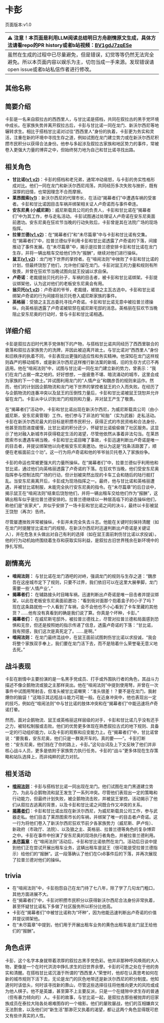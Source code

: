 # 卡彭
页面版本:v1.0
 

| :warning: 注意！本页面是利用LLM阅读总结明日方舟剧情原文生成，具体方法请看repo的PR history或者b站视频：[BV1gdJ7zqESe](https://www.bilibili.com/video/BV1gdJ7zqESe/)         |
|:----------------------------|
| 虽然在生成的过程中已尽量避免，但是错误，幻觉等等仍然无法完全避免。所以本页面内容以娱乐为主，切勿当成一手来源。发现错误请open issue或者b站私信作者进行修改。|



## 其他名称

## 简要介绍
卡彭是一名来自叙拉古的西西里人，与甘比诺是搭档，共同在叙拉古的黑手党环境中成长。在家族失势并离开叙拉古后，卡彭与甘比诺一同在龙门、新沃尔西尼等地辗转求生。相比于搭档甘比诺对过往“西西里人”身份的执着，卡彭更为务实和灵活，注重在新的环境中寻找生存之道，例如试图在龙门建立势力或在新沃尔西尼积攒市民积分以获得合法身份。他参与多起涉及叙拉古家族和地区势力的事件，常被卷入更强大力量的博弈之中，但始终努力地为自己和甘比诺寻找出路。
## 相关角色
-   **甘比诺([v1](extended_char_gan_bi_nuo.md),[v2](../char_v3/extended_char_gan_bi_nuo.md))**：卡彭的搭档和老兄弟，通常冲动易怒，与卡彭的务实性格形成对比。他们一同在龙门和新沃尔西尼闯荡，共同经历多次失败与挫折，既有深厚的旧情，也常因理念不合而摩擦。
-   **莱昂图索([v1](extended_char_lai_ang_tu_suo.md))**：新沃尔西尼的代理市长，在活动“揭幕者们”中遭遇车祸的受害者。卡彭和甘比诺因目击车祸并绑架相关证人卢奇诺而与事件牵连。
-   **安东尼奥 (小威尼斯)**：威尼斯载具公司的负责人，卡彭和甘比诺在“揭幕者们”中为其工作，参与走私活动。卡彭试图通过处理证人卢奇诺在安东尼奥面前邀功。安东尼奥在狂欢节当晚的行动失败后，卡彭曾是其在法院广场的现场指挥。
-   **拉普兰德([v1](char_140_whitew.md),[v2](../char_v3/char_140_whitew.md))**：在“揭幕者们”和“未尽篇章”中与卡彭和甘比诺有交集。在“揭幕者们”中，拉普兰德似乎利用卡彭和甘比诺透露了卢奇诺的下落，间接推动了事件发展。在“未尽篇章”中，揭示是拉普兰德安排卡彭和甘比诺在龙门生存，并将一辆出租车交给他们作为“报酬”，继续对他们进行操纵。
-   **鼠王([v1](extended_char_shu_wang.md),[v2](../char_v3/extended_char_shu_wang.md))**：龙门地下世界的掌控者。在“喧闹法则”中挫败了卡彭和甘比诺的计划，但最终饶恕了他们，允许他们留在龙门。卡彭对鼠王的力量和规则有所敬畏，并曾在狂欢节当晚试图向鼠王投诚以求自保。
-   **卢奇诺**：老裁缝翁贝托的孙子，车祸的目击者，被卡彭和甘比诺绑架。卡彭提议绑架他，认为这对他们的老板安东尼奥会有用。
-   **翁贝托([v1](extended_char_weng_bei_tuo.md),[v2](../char_v3/extended_char_weng_bei_tuo.md))**：卢奇诺的爷爷，老裁缝，被狼之主瓦古选中。卡彭和甘比诺绑架卢奇诺的行为间接将翁贝托卷入威尼斯家族的事件。
-   **英格丽**：受狼之主瓦古委托寻找卢奇诺。卡彭和甘比诺无意中被拉普兰德操纵，向英格丽透露了卢奇诺被软禁在威尼斯宅邸的消息。英格丽在狂欢节当晚阻止安东尼奥的行动时，曾与卡彭和甘比诺相遇。
## 详细介绍
卡彭是叙拉古旧时代黑手党体制下的产物，与搭档甘比诺共同经历了西西里联合的衰落和叙拉古家族势力的洗牌，并因此被迫离开故土。与甘比诺对“西西里人”身份和旧秩序的执着不同，卡彭表现出更强的适应性和务实精神。他深知在龙门这样规则森严的移动城市，或是新沃尔西尼这样推行新法案的新城，旧的生存方式已不再适用。他在“喧闹法则”中，试图与甘比诺一同在龙门建立新的势力，曾表示：“我们在龙门占据一席之地的。好好想想，一座疲惫不堪、暗流涌动的城市，这里会成为家族的下一个故土。”并试图利用龙门的“人情产业”和魏彦吾的规则来运作。然而，他们的计划因企鹅物流和龙门地下世界的掌控者鼠王的介入而失败。在经历了与企鹅物流的连番冲突以及鼠王的压倒性力量后，卡彭和甘比诺被鼠王饶恕并允许留在龙门。卡彭从中认识到龙门的规则和力量，并对鼠王产生了敬畏。

在“揭幕者们”活动中，卡彭和甘比诺出现在新沃尔西尼，为威尼斯载具公司（由小威尼斯，安东尼奥管理）工作。他们参与了非法的“轮胎”（实为武器）走私活动。卡彭在新沃尔西尼最大的目标是积攒市民积分，获得正式的市民资格和合法身份，他甚至抱怨进度缓慢，比甘比诺的积分还少，怀疑甘比诺偷偷做了社区服务。这显示了他对融入新城市并获得稳定生活的渴望，尽管他依然从事着非法勾当。在莱昂图索市长遭遇车祸当晚，卡彭和甘比诺目睹了事故，卡彭迅速判断出卢奇诺是唯一的目击者，并提议绑架他以向老板安东尼奥邀功。他认为这是“找条活路罢了，顺便在老板面前立个功”。这一行为将卢奇诺和他的爷爷翁贝托卷入了家族纷争。

卡彭的命运也常被更强大的力量所操纵。在“揭幕者们”中，拉普兰德似乎利用他和甘比诺，通过他们向英格丽透露了卢奇诺的下落。在狂欢节当晚，他们受安东尼奥指挥参与控制法院广场的行动，但计划被突然出现的卡车工会和随后的陆行舰打乱。当安东尼奥离开后，卡彭成为现场指挥之一。最终，他与甘比诺和英格丽遭遇，并被甘比诺制服，未能完全执行安东尼奥的指令。在“未尽篇章”的后日谈中，揭示鼠王在“喧闹法则”结束后饶恕他们，并将一辆出租车交给他们作为“报酬”，这辆出租车似乎是拉普兰德安排的。拉普兰德继续以一种居高临下的姿态操纵他们，称他们是“丧家犬”，并似乎安排了一场卡彭和甘比诺之间的决斗，最终以卡彭被鼠王饶恕（再次）告终。

尽管屡遭挫败并常被操纵，卡彭并未完全失去斗志。他能在关键时刻保持清醒（如在龙门时提醒甘比诺龙门的规矩，在新沃尔西尼时迅速判断出卢奇诺是关键证人），并在危急关头做出对自己有利的选择（如在鼠王面前刺伤甘比诺以求投诚）。他的行为动机始终围绕着生存和获取实际利益，是叙拉古旧世界残余在新环境中的挣扎写照。
## 剧情高光
*   **喧闹法则：** 与甘比诺在龙门酒吧的对峙，强调龙门的规则与生存之道：“魏彦吾在这座城市定下了规则，只要不过界，我们依旧可以在这里大展拳脚，龙门需要一些‘人情产业’。”
*   **揭幕者们：** 在辅路接头时目睹车祸，迅速判断出卢奇诺是唯一目击者并提议绑架，以此在老板安东尼奥面前邀功：“看到街对面那个抱着盒子的小子了吗？现在这条路就他一个人看到了车祸，会不会他也不小心看到了卡车里藏的其他货？……他有没有真看到的确是我们说了算。你真是个坏种，卡彭。”
*   **揭幕者们：** 在威尼斯宅邸外，被拉普兰德找上，尽管对拉普兰德和局面感到恐惧和无奈，但还是按照她的指示传递了信息，透露卢奇诺的下落：“甘比诺，我有预感，我们这次是真死定了。……是啊。”
*   **喧闹法则：** 在龙门最终混战中，在鼠王面前试图刺伤甘比诺以求投诚，“我会将整个家族双手奉上，我们要在龙门活下去，而不是陪着什么荣誉毫无意义地去死。”
## 战斗表现
卡彭在剧情中主要扮演的是一名黑手党成员、打手或外围执行者的角色，其战斗力描述不像企鹅物流或狼之主那样突出。他在“喧闹法则”中提到使用弩，并曾在一次事件中试图用弩射击，但准头被甘比诺嘲笑：“准头很差！？要不是在龙门，我射爆你的脑袋！”这暗示其远程战斗能力可能一般。在近身冲突中，他也表现出一定的技巧，例如在“喧闹法则”中与甘比诺的肢体冲突和在“揭幕者们”中能迅速将卢奇诺打晕。

然而，面对企鹅物流、鼠王或英格丽这样层级的对手，卡彭和甘比诺几乎没有还手之力，被轻松制服或击败。他们的优势更多体现在熟悉叙拉古式的地下规则、具备一定的行动组织能力，以及卡彭的观察和应变能力上。在“揭幕者们”中，甘比诺曾说：“要我看，安东尼奥，他们只是一群臭开车的。真的要——”。卡彭打断他：“安东尼奥，他们挡在了你的路上，卡彭。”这句台词及上下文反映了他们并非核心战斗人员，更多是依附于家族势力执行任务。卡彭的“战斗”更多体现在生存策略和站队选择上，而非纯粹的武力对抗。
## 相关活动
-   **[喧闹法则](../stories/act5d0.md)**：卡彭与搭档甘比诺一同出现在龙门。他们试图在龙门黑道建立势力，为此与企鹅物流和鼠王发生了一系列冲突。尽管他们表现出一定的策略和行动能力，但最终计划失败，被企鹅物流击败，并被鼠王掌控。活动揭示了他们从叙拉古逃离的背景，以及卡彭和甘比诺之间既合作又冲突的关系。
-   **[揭幕者们](../stories/act38side.md)**：卡彭和甘比诺出现在新沃尔西尼，为威尼斯载具公司工作，参与武器走私。他们目击了莱昂图索市长的车祸，并绑架了唯一的目击者卢奇诺。这一行为将他们卷入了新沃尔西尼狂欢节前夕各家族势力（威尼斯、萨卢佐）、新政府（市政厅、法院）、以及狼之主、英格丽、拉普兰德等角色的复杂博弈之中。卡彭在事件中扮演了安东尼奥的现场执行者角色，并被拉普兰德利用。
-   **[未尽篇章](../stories/act11mini.md)**：在“喧闹法则”活动后，卡彭和甘比诺依然在龙门。活动后日谈中提到他们正在尝试开展出租车业务，这辆出租车是鼠王（很可能是受拉普兰德指示）给他们的“报酬”。这一段落确认了他们在CoB事件后的下落，并再次展现了拉普兰德对他们的操纵。
## trivia
*   在“喧闹法则”中，卡彭抱怨自己在龙门待了七八年，除了学了几句龙门粗口，其他方面进展不大。
*   在“揭幕者们”中，卡彭对积攒市民积分以获得新沃尔西尼合法身份非常执着，甚至怀疑甘比诺私下多做了社区服务所以积分比他高。
*   卡彭在“揭幕者们”中被甘比诺称为“坏种”，因为他能迅速判断出卢奇诺的价值并提议绑架他。
*   在“未尽篇章”中提到，他们用于开展出租车业务的黄色出租车是龙门鼠王给他们的“报酬”。
## 角色点评
卡彭，这个名字本身就带着浓厚的叙拉古黑手党色彩。他并非那种呼风唤雨的大人物，更像是一个在时代洪流中挣扎求生的旧世界余孽。卡彭的可贵之处在于他的务实和清醒。在搭档甘比诺沉湎于所谓的“西西里人”荣誉时，他却在认真思考如何在新的城市规则下活下去，无论是龙门的灰色地带还是新沃尔西尼的积分制度。他知道何时该低头，何时该寻找新的靠山，尽管这些选择往往将他推向更大的风险或成为他人棋子。他不是英雄，甚至算不上主要反派，只是一个在缝隙中求生存的普通（但有暴力倾向的）人。卡彭的故事，与甘比诺一起，是叙拉古那些被抛弃的旧家族成员在泰拉大陆各处艰难图存的一个缩影。他们的屡败屡战，他们的互相嫌弃又无法割舍，以及他们对“新生活”那渺茫又执着的渴望，都让这两个角色显得既可悲又有些许真实的人性。